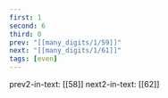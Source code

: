 ```yaml
---
first: 1
second: 6
third: 0
prev: "[[many_digits/1/59]]"
next: "[[many_digits/1/61]]"
tags: [even]
---
```

prev2-in-text: [[58]]
next2-in-text: [[62]]

